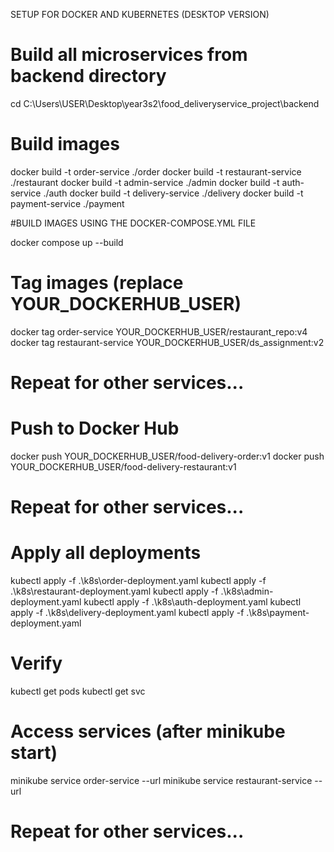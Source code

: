 SETUP FOR DOCKER AND KUBERNETES (DESKTOP VERSION)

# Build all microservices from backend directory
cd C:\Users\USER\Desktop\year3s2\food_deliveryservice_project\backend

# Build images
docker build -t order-service ./order
docker build -t restaurant-service ./restaurant
docker build -t admin-service ./admin
docker build -t auth-service ./auth
docker build -t delivery-service ./delivery
docker build -t payment-service ./payment

#BUILD IMAGES USING THE DOCKER-COMPOSE.YML FILE

docker compose up --build


# Tag images (replace YOUR_DOCKERHUB_USER)
docker tag order-service YOUR_DOCKERHUB_USER/restaurant_repo:v4
docker tag restaurant-service YOUR_DOCKERHUB_USER/ds_assignment:v2
# Repeat for other services...

# Push to Docker Hub
docker push YOUR_DOCKERHUB_USER/food-delivery-order:v1
docker push YOUR_DOCKERHUB_USER/food-delivery-restaurant:v1
# Repeat for other services...

# Apply all deployments
kubectl apply -f .\k8s\order-deployment.yaml
kubectl apply -f .\k8s\restaurant-deployment.yaml
kubectl apply -f .\k8s\admin-deployment.yaml
kubectl apply -f .\k8s\auth-deployment.yaml
kubectl apply -f .\k8s\delivery-deployment.yaml
kubectl apply -f .\k8s\payment-deployment.yaml


# Verify
kubectl get pods
kubectl get svc

# Access services (after minikube start)
minikube service order-service --url
minikube service restaurant-service --url
# Repeat for other services...

